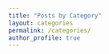 ```yaml
---
title: "Posts by Category"
layout: categories
permalink: /categories/
author_profile: true
---
```



<!-- ---
    type: posts
    path: "/_posts/articles"
    layout: single
    author_profile: true
    read_time: true
    comments: # true
    share: true
    related: true
    permalink: /identity/
    pagination:
      enabled: true
      category: articles
--- -->
